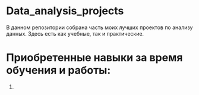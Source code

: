 # Data_analysis_projects
В данном репозитории собрана часть моих лучших проектов по анализу данных. Здесь есть как учебные, так и практические. 
# Приобретенные навыки за время обучения и работы:

1.

